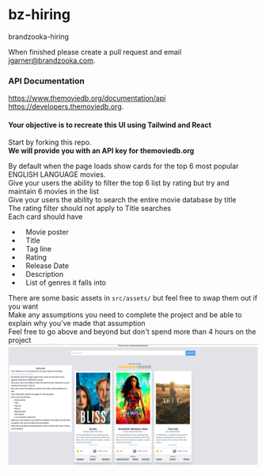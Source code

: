 # bz-hiring
brandzooka-hiring

When finished please create a pull request and email jgarner@brandzooka.com.

### API Documentation
https://www.themoviedb.org/documentation/api
https://developers.themoviedb.org.



          
#### Your objective is to recreate this UI using Tailwind and React
Start by forking this repo.  <br />
<b>We will provide you with an API key for themoviedb.org</b>
          <div className="text-lg">By default when the page loads show cards for the top 6 most popular ENGLISH LANGUAGE movies.</div>
          <div className="text-lg">Give your users the ability to filter the top 6 list by rating but try and maintain 6 movies in the list</div>
          <div className="text-lg">Give your users the ability to search the entire movie database by title</div>
          <div className="text-lg">The rating filter should not apply to Title searches</div>
          <div className="text-lg">Each card should have <ul>
            <li>&nbsp;&nbsp;&nbsp;Movie poster</li>
            <li>&nbsp;&nbsp;&nbsp;Title</li>
            <li>&nbsp;&nbsp;&nbsp;Tag line</li>
            <li>&nbsp;&nbsp;&nbsp;Rating</li>
            <li>&nbsp;&nbsp;&nbsp;Release Date</li>
            <li>&nbsp;&nbsp;&nbsp;Description</li>
            <li>&nbsp;&nbsp;&nbsp;List of genres it falls into</li>
            </ul></div>
          <div className="text-lg">There are some basic assets in `src/assets/` but feel free to swap them out if you want</div>
          <div className="text-lg">Make any assumptions you need to complete the project and be able to explain why you've made that assumption</div>
          <div className="text-lg">Feel free to go above and beyond but don't spend more than 4 hours on the project</div>
        </div>
![Challenge](./challenge.png)
